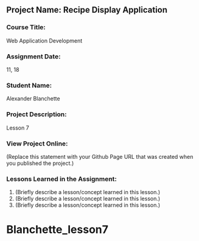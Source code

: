 ## Project Name:  Recipe Display Application

### Course Title:
Web Application Development

### Assignment Date:  
11, 18

### Student Name:  
Alexander Blanchette

### Project Description:
Lesson 7 

### View Project Online:
(Replace this statement with your Github Page URL that was created when you 
 published the project.)

### Lessons Learned in the Assignment:
1. (Briefly describe a lesson/concept learned in this lesson.)
2. (Briefly describe a lesson/concept learned in this lesson.)
3. (Briefly describe a lesson/concept learned in this lesson.)

# Blanchette_lesson7
